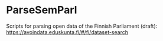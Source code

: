 # ParseSemParl

Scripts for parsing open data of the Finnish Parliament (draft):
https://avoindata.eduskunta.fi/#/fi/dataset-search

